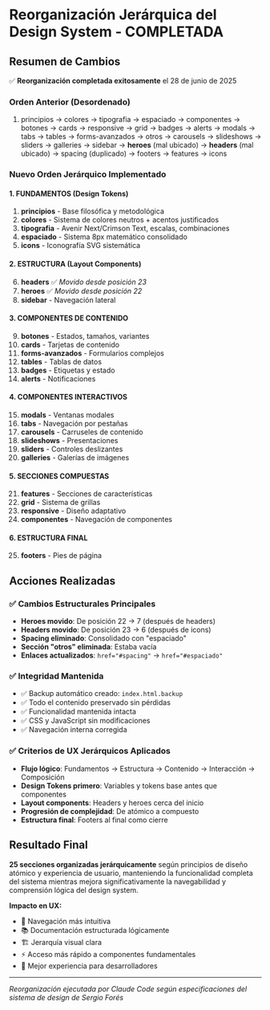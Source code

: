 # Reorganización Jerárquica del Design System - COMPLETADA

## Resumen de Cambios

✅ **Reorganización completada exitosamente** el 28 de junio de 2025

### Orden Anterior (Desordenado)
1. principios → colores → tipografia → espaciado → componentes → botones → cards → responsive → grid → badges → alerts → modals → tabs → tables → forms-avanzados → otros → carousels → slideshows → sliders → galleries → sidebar → **heroes** (mal ubicado) → **headers** (mal ubicado) → spacing (duplicado) → footers → features → icons

### Nuevo Orden Jerárquico Implementado

#### 1. FUNDAMENTOS (Design Tokens)
1. **principios** - Base filosófica y metodológica
2. **colores** - Sistema de colores neutros + acentos justificados  
3. **tipografia** - Avenir Next/Crimson Text, escalas, combinaciones
4. **espaciado** - Sistema 8px matemático consolidado
5. **icons** - Iconografía SVG sistemática

#### 2. ESTRUCTURA (Layout Components)
6. **headers** ✅ *Movido desde posición 23*
7. **heroes** ✅ *Movido desde posición 22*
8. **sidebar** - Navegación lateral

#### 3. COMPONENTES DE CONTENIDO
9. **botones** - Estados, tamaños, variantes
10. **cards** - Tarjetas de contenido
11. **forms-avanzados** - Formularios complejos
12. **tables** - Tablas de datos
13. **badges** - Etiquetas y estado
14. **alerts** - Notificaciones

#### 4. COMPONENTES INTERACTIVOS
15. **modals** - Ventanas modales
16. **tabs** - Navegación por pestañas
17. **carousels** - Carruseles de contenido
18. **slideshows** - Presentaciones
19. **sliders** - Controles deslizantes
20. **galleries** - Galerías de imágenes

#### 5. SECCIONES COMPUESTAS
21. **features** - Secciones de características
22. **grid** - Sistema de grillas
23. **responsive** - Diseño adaptativo
24. **componentes** - Navegación de componentes

#### 6. ESTRUCTURA FINAL
25. **footers** - Pies de página

## Acciones Realizadas

### ✅ Cambios Estructurales Principales
- **Heroes movido**: De posición 22 → 7 (después de headers)
- **Headers movido**: De posición 23 → 6 (después de icons)
- **Spacing eliminado**: Consolidado con "espaciado"
- **Sección "otros" eliminada**: Estaba vacía
- **Enlaces actualizados**: `href="#spacing"` → `href="#espaciado"`

### ✅ Integridad Mantenida
- ✅ Backup automático creado: `index.html.backup`
- ✅ Todo el contenido preservado sin pérdidas
- ✅ Funcionalidad mantenida intacta
- ✅ CSS y JavaScript sin modificaciones
- ✅ Navegación interna corregida

### ✅ Criterios de UX Jerárquicos Aplicados
- **Flujo lógico**: Fundamentos → Estructura → Contenido → Interacción → Composición
- **Design Tokens primero**: Variables y tokens base antes que componentes
- **Layout components**: Headers y heroes cerca del inicio
- **Progresión de complejidad**: De atómico a compuesto
- **Estructura final**: Footers al final como cierre

## Resultado Final

**25 secciones organizadas jerárquicamente** según principios de diseño atómico y experiencia de usuario, manteniendo la funcionalidad completa del sistema mientras mejora significativamente la navegabilidad y comprensión lógica del design system.

**Impacto en UX:**
- 🎯 Navegación más intuitiva
- 📚 Documentación estructurada lógicamente  
- 🏗️ Jerarquía visual clara
- ⚡ Acceso más rápido a componentes fundamentales
- 🔧 Mejor experiencia para desarrolladores

---
*Reorganización ejecutada por Claude Code según especificaciones del sistema de design de Sergio Forés*